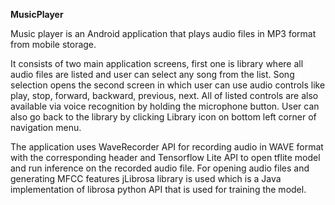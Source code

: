 <b> MusicPlayer </b>

Music player is an Android application that plays audio files in MP3 format from mobile storage.

It consists of two main application screens, first one is library where all audio files are listed and user can select any song from the list.
Song selection opens the second screen in which user can use audio controls like play, stop, forward, backward, previous, next. All of listed controls are also available via voice
recognition by holding the microphone button. User can also go back to the library by clicking Library icon on bottom left corner of navigation menu.

The application uses WaveRecorder API for recording audio in WAVE format with the corresponding header and Tensorflow Lite API to open tflite model and run inference on the recorded audio file.
For opening audio files and generating MFCC features jLibrosa library is used which is a Java implementation of librosa python API that is used for training the model.
